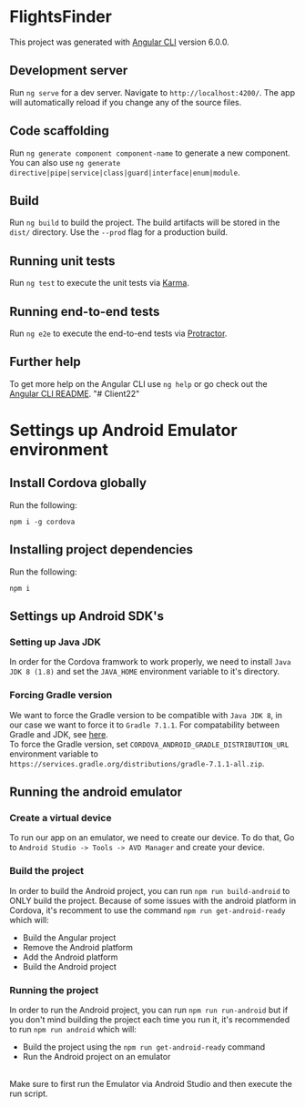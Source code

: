 # FlightsFinder

This project was generated with [Angular CLI](https://github.com/angular/angular-cli) version 6.0.0.

## Development server

Run `ng serve` for a dev server. Navigate to `http://localhost:4200/`. The app will automatically reload if you change any of the source files.

## Code scaffolding

Run `ng generate component component-name` to generate a new component. You can also use `ng generate directive|pipe|service|class|guard|interface|enum|module`.

## Build

Run `ng build` to build the project. The build artifacts will be stored in the `dist/` directory. Use the `--prod` flag for a production build.

## Running unit tests

Run `ng test` to execute the unit tests via [Karma](https://karma-runner.github.io).

## Running end-to-end tests

Run `ng e2e` to execute the end-to-end tests via [Protractor](http://www.protractortest.org/).

## Further help

To get more help on the Angular CLI use `ng help` or go check out the [Angular CLI README](https://github.com/angular/angular-cli/blob/master/README.md).
"# Client22" 


# Settings up Android Emulator environment
## Install Cordova globally
Run the following:
```
npm i -g cordova
```
## Installing project dependencies
Run the following:
```
npm i
```
## Settings up Android SDK's
### Setting up Java JDK
In order for the Cordova framwork to work properly, we need to install `Java JDK 8 (1.8)` and set the `JAVA_HOME` environment variable to it's directory.
### Forcing Gradle version
We want to force the Gradle version to be compatible with `Java JDK 8`, in our case we want to force it to `Gradle 7.1.1`.
For compatability between Gradle and JDK, see [here](https://docs.gradle.org/current/userguide/compatibility.html). <br>
To force the Gradle version, set `CORDOVA_ANDROID_GRADLE_DISTRIBUTION_URL` environment variable to `https://services.gradle.org/distributions/gradle-7.1.1-all.zip`.

## Running the android emulator
### Create a virtual device
To run our app on an emulator, we need to create our device.
To do that, Go to `Android Studio -> Tools -> AVD Manager` and create your device.
### Build the project
In order to build the Android project, you can run `npm run build-android` to ONLY build the project. Because of some issues with the android platform in Cordova, it's recomment to use the command `npm run get-android-ready` which will: <br>
* Build the Angular project
* Remove the Android platform
* Add the Android platform
* Build the Android project
### Running the project
In order to run the Android project, you can run `npm run run-android` but if you don't mind building the project each time you run it, it's recommended to run `npm run android` which will: <br>
* Build the project using the `npm run get-android-ready` command
* Run the Android project on an emulator
<br>
Make sure to first run the Emulator via Android Studio and then execute the run script.